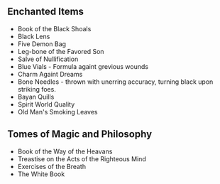 ## Enchanted Items
* Book of the Black Shoals
* Black Lens
* Five Demon Bag
* Leg-bone of the Favored Son
* Salve of Nullification
* Blue Vials - Formula againt grevious wounds
* Charm Againt Dreams
* Bone Needles - thrown with unerring accuracy, turning black upon striking foes.
* Bayan Quills
* Spirit World Quality
* Old Man's Smoking Leaves

## Tomes of Magic and Philosophy
* Book of the Way of the Heavans
* Treastise on the Acts of the Righteous Mind
* Exercises of the Breath
* The White Book

